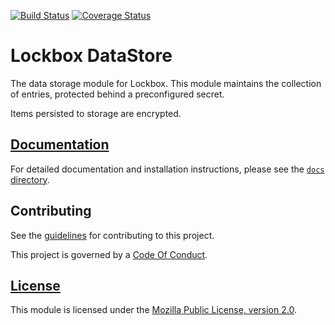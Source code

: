 [![Build Status][travis-image]][travis-link]
[![Coverage Status][codecov-image]][codecov-link]

# Lockbox DataStore

The data storage module for Lockbox. This module maintains the collection of
entries, protected behind a preconfigured secret.

Items persisted to storage are encrypted.

## [Documentation](docs-link)

For detailed documentation and installation instructions, please see the
[`docs` directory](docs-link).

## Contributing ##

See the [guidelines](contributing-link) for contributing to this project.

This project is governed by a [Code Of Conduct](coc-link).

## [License](license-link)

This module is licensed under the [Mozilla Public License,
version 2.0][license-link].

[travis-image]: https://travis-ci.org/mozilla-lockbox/lockbox-datastore.svg?branch=master
[travis-link]: https://travis-ci.org/mozilla-lockbox/lockbox-datastore
[codecov-image]: https://img.shields.io/codecov/c/github/mozilla-lockbox/lockbox-datastore.svg
[codecov-link]: https://codecov.io/gh/mozilla-lockbox/lockbox-datastore
[contributing-link]: docs/contributing.md
[coc-link]: docs/code_of_conduct.md
[license-link]: /LICENSE
